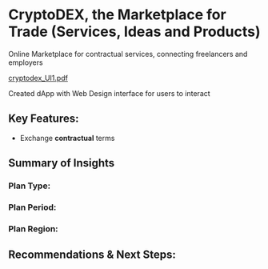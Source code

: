 # CryptoDEX, the Marketplace for Trade (Services, Ideas and Products)
Online Marketplace for contractual services, connecting freelancers and employers

[cryptodex_UI1.pdf](https://github.com/user-attachments/files/17021187/cryptodex_UI1.pdf)




Created dApp with Web Design interface for users to interact


## Key Features:
- Exchange **contractual** terms

## Summary of Insights

### Plan Type:

### Plan Period:

### Plan Region:

## Recommendations & Next Steps:
